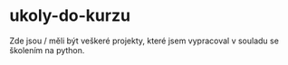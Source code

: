 ﻿# ukoly-do-kurzu
Zde jsou / měli být veškeré projekty, které jsem vypracoval v souladu se školením na python. 
